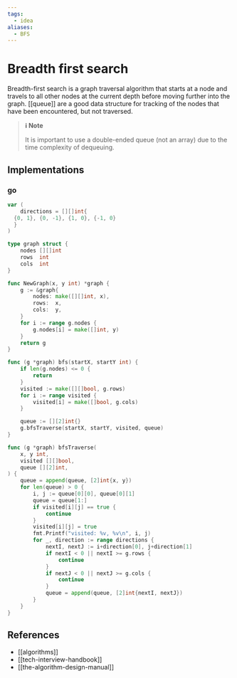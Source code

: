 ```yaml
---
tags:
  - idea
aliases:
  - BFS
---
```


# Breadth first search

Breadth-first search is a graph traversal algorithm that starts at a node and
travels to all other nodes at the current depth before moving further into the
graph. [[queue]] are a good data structure for tracking of the nodes that have
been encountered, but not traversed.

> **ℹ️ Note**
>
> It is important to use a double-ended queue (not an array) due to the time
> complexity of dequeuing.

## Implementations

### go

```go
var (
	directions = [][]int{
  {0, 1}, {0, -1}, {1, 0}, {-1, 0}
  }
)

type graph struct {
	nodes [][]int
	rows  int
	cols  int
}

func NewGraph(x, y int) *graph {
	g := &graph{
		nodes: make([][]int, x),
		rows:  x,
		cols:  y,
	}
	for i := range g.nodes {
		g.nodes[i] = make([]int, y)
	}
	return g
}

func (g *graph) bfs(startX, startY int) {
	if len(g.nodes) <= 0 {
		return
	}
	visited := make([][]bool, g.rows)
	for i := range visited {
		visited[i] = make([]bool, g.cols)
	}

	queue := [][2]int{}
	g.bfsTraverse(startX, startY, visited, queue)
}

func (g *graph) bfsTraverse(
	x, y int,
	visited [][]bool,
	queue [][2]int,
) {
	queue = append(queue, [2]int{x, y})
	for len(queue) > 0 {
		i, j := queue[0][0], queue[0][1]
		queue = queue[1:]
		if visited[i][j] == true {
			continue
		}
		visited[i][j] = true
		fmt.Printf("visited: %v, %v\n", i, j)
		for _, direction := range directions {
			nextI, nextJ := i+direction[0], j+direction[1]
			if nextI < 0 || nextI >= g.rows {
				continue
			}
			if nextJ < 0 || nextJ >= g.cols {
				continue
			}
			queue = append(queue, [2]int{nextI, nextJ})
		}
	}
}
```

## References

- [[algorithms]]
- [[tech-interview-handbook]]
- [[the-algorithm-design-manual]]
